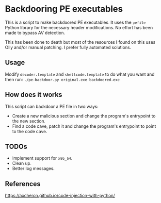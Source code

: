 # Backdooring PE executables

This is a script to make backdoored PE executables. It uses the `pefile` Python library for the
necessary header modifications. No effort has been made to bypass AV detection.

This has been done to death but most of the resources I found on this uses Olly and/or manual
patching. I prefer fully automated solutions.

## Usage

Modify `decoder.template` and `shellcode.template` to do what you want and then run:
`./pe-backdoor.py original.exe backdoored.exe`

## How does it works

This script can backdoor a PE file in two ways:

- Create a new malicious section and change the program's entrypoint to the new section.
- Find a code cave, patch it and change the program's entrypoint to point to the code cave.

## TODOs
- Implement support for `x86_64`.
- Clean up.
- Better log messages.

## References
https://axcheron.github.io/code-injection-with-python/
